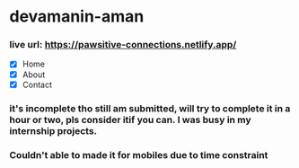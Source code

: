 # devamanin-aman

### live url: https://pawsitive-connections.netlify.app/
- [x] Home
- [x] About
- [x] Contact

### it's incomplete tho still am submitted, will try to complete it in a hour or two, pls consider itif you can. I was busy in my internship projects.

### Couldn't able to made it for mobiles due to time constraint
